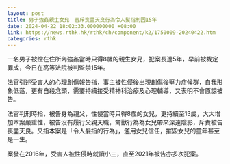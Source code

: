 ```yaml
---
layout: post
title: 男子強姦親生女兒　官斥喪盡天良行為令人髮指判囚15年
date: 2024-04-22 18:02:33.000000000 +08:00
link: https://news.rthk.hk/rthk/ch/component/k2/1750009-20240422.htm
categories: rthk
---
```


一名男子被控在住所內強姦當時只得8歲的親生女兒，犯案長達5年，早前被裁定罪成，今日在高等法院被判監禁15年。

法官引述受害人的心理創傷報告指，事主被性侵後出現創傷後壓力症候群，自我形象低落，更有自殺念頭，需要持續接受精神科治療及心理輔導，又表明不會原諒被告。

法官判刑時指，被告身為親父，性侵當時只得8歲的女兒，更持續至13歲，大大增加本案嚴重性，被告沒有履行父親天職，禽獸行為為女兒帶來深遠陰影，斥責被告喪盡天良。又指本案是「令人髮指的行為」，濫用女兒信任，摧毀女兒的童年甚至是一生。

案發在2016年，受害人被性侵時就讀小三，直至2021年被告亦多次犯案。
